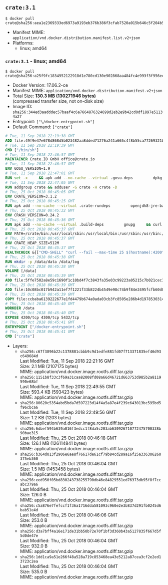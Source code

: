 ## `crate:3.1`

```console
$ docker pull crate@sha256:aea1e2369333ed6973a9193eb376b386f3cfab7520a015b646c5f204b53da601
```

-	Manifest MIME: `application/vnd.docker.distribution.manifest.list.v2+json`
-	Platforms:
	-	linux; amd64

### `crate:3.1` - linux; amd64

```console
$ docker pull crate@sha256:a25f9fc1834952122918d1e780cd130e902868aa484fc4e993f3f956ec7ff100
```

-	Docker Version: 17.06.2-ce
-	Manifest MIME: `application/vnd.docker.distribution.manifest.v2+json`
-	Total Size: **130.3 MB (130271946 bytes)**  
	(compressed transfer size, not on-disk size)
-	Image ID: `sha256:344ed3aadddec57baaf4c6a7664876324699d2eb2e9b42cd0df1897e51134a27`
-	Entrypoint: `["\/docker-entrypoint.sh"]`
-	Default Command: `["crate"]`

```dockerfile
# Tue, 11 Sep 2018 22:19:38 GMT
ADD file:49f9e47e678d868d5b023482aa8dded71276a241a665c4f8b55ca77269321b34 in / 
# Tue, 11 Sep 2018 22:19:39 GMT
CMD ["/bin/sh"]
# Tue, 11 Sep 2018 22:46:57 GMT
MAINTAINER Crate.IO GmbH office@crate.io
# Tue, 11 Sep 2018 22:46:57 GMT
ENV GOSU_VERSION=1.9
# Tue, 11 Sep 2018 22:47:01 GMT
RUN set -x     && apk add --no-cache --virtual .gosu-deps         dpkg         gnupg         curl     && export ARCH=$(echo $(dpkg --print-architecture) | cut -d"-" -f3)     && curl -o /usr/local/bin/gosu -fSL "https://github.com/tianon/gosu/releases/download/$GOSU_VERSION/gosu-$ARCH"     && curl -o /usr/local/bin/gosu.asc -fSL "https://github.com/tianon/gosu/releases/download/$GOSU_VERSION/gosu-$ARCH.asc"     && export GNUPGHOME="$(mktemp -d)"     && gpg --keyserver hkp://keyserver.ubuntu.com:80 --recv-keys B42F6819007F00F88E364FD4036A9C25BF357DD4     && gpg --batch --verify /usr/local/bin/gosu.asc /usr/local/bin/gosu     && rm -rf "$GNUPGHOME" /usr/local/bin/gosu.asc     && chmod +x /usr/local/bin/gosu     && gosu nobody true     && apk del .gosu-deps
# Tue, 11 Sep 2018 22:47:05 GMT
RUN addgroup crate && adduser -G crate -H crate -D
# Thu, 25 Oct 2018 00:45:05 GMT
ENV CRATE_VERSION=3.1.2
# Thu, 25 Oct 2018 00:45:25 GMT
RUN apk add --no-cache --virtual .crate-rundeps         openjdk8-jre-base         python3         openssl         curl     && apk add --no-cache --virtual .build-deps         gnupg         tar     && curl -fSL -O https://cdn.crate.io/downloads/releases/crate-$CRATE_VERSION.tar.gz     && curl -fSL -O https://cdn.crate.io/downloads/releases/crate-$CRATE_VERSION.tar.gz.asc     && export GNUPGHOME="$(mktemp -d)"     && gpg --keyserver hkp://keyserver.ubuntu.com:80 --recv-keys 90C23FC6585BC0717F8FBFC37FAAE51A06F6EAEB     && gpg --batch --verify crate-$CRATE_VERSION.tar.gz.asc crate-$CRATE_VERSION.tar.gz     && rm -rf "$GNUPGHOME" crate-$CRATE_VERSION.tar.gz.asc     && mkdir /crate     && tar -xf crate-$CRATE_VERSION.tar.gz -C /crate --strip-components=1     && rm crate-$CRATE_VERSION.tar.gz     && ln -s /usr/bin/python3 /usr/bin/python     && apk del .build-deps
# Thu, 25 Oct 2018 00:45:32 GMT
ENV CRASH_VERSION=0.24.2
# Thu, 25 Oct 2018 00:45:36 GMT
RUN apk add --no-cache --virtual .build-deps         gnupg     && curl -fSL -O https://cdn.crate.io/downloads/releases/crash_standalone_$CRASH_VERSION     && curl -fSL -O https://cdn.crate.io/downloads/releases/crash_standalone_$CRASH_VERSION.asc     && export GNUPGHOME="$(mktemp -d)"     && gpg --keyserver hkp://keyserver.ubuntu.com:80 --recv-keys 90C23FC6585BC0717F8FBFC37FAAE51A06F6EAEB     && gpg --batch --verify crash_standalone_$CRASH_VERSION.asc crash_standalone_$CRASH_VERSION     && rm -rf "$GNUPGHOME" crash_standalone_$CRASH_VERSION.asc     && mv crash_standalone_$CRASH_VERSION /usr/local/bin/crash     && chmod +x /usr/local/bin/crash     && apk del .build-deps
# Thu, 25 Oct 2018 00:45:37 GMT
ENV PATH=/crate/bin:/usr/local/sbin:/usr/local/bin:/usr/sbin:/usr/bin:/sbin:/bin
# Thu, 25 Oct 2018 00:45:37 GMT
ENV CRATE_HEAP_SIZE=512M
# Thu, 25 Oct 2018 00:45:37 GMT
HEALTHCHECK &{["CMD-SHELL" "curl --fail --max-time 25 $(hostname):4200"] "30s" "30s" "0s" '\x00'}
# Thu, 25 Oct 2018 00:45:38 GMT
RUN mkdir -p /data/data /data/log
# Thu, 25 Oct 2018 00:45:38 GMT
VOLUME [/data]
# Thu, 25 Oct 2018 00:45:39 GMT
ADD file:5ffe7502a8e59c1690f1c10bd4f7c3843fa35e03c99223a05215c7b021cec1a1 in /crate/config/crate.yml 
# Thu, 25 Oct 2018 00:45:39 GMT
ADD file:10c08bc017b942a11ef7f1221f33b8224b4549e98c74b9f84e2495fcfb60d8ce in /crate/config/log4j2.properties 
# Thu, 25 Oct 2018 00:45:39 GMT
COPY file:ccbaba6139222677e1fd4479b674a0ada03cb3fc8505e286b4d19785303148c1 in / 
# Thu, 25 Oct 2018 00:45:40 GMT
WORKDIR /data
# Thu, 25 Oct 2018 00:45:40 GMT
EXPOSE 4200/tcp 4300/tcp 5432/tcp
# Thu, 25 Oct 2018 00:45:41 GMT
ENTRYPOINT ["/docker-entrypoint.sh"]
# Thu, 25 Oct 2018 00:45:41 GMT
CMD ["crate"]
```

-	Layers:
	-	`sha256:c67f3896b22c1378881cbbb9c9d1edfe881fd07f713371835ef46d93c649684d`  
		Last Modified: Tue, 11 Sep 2018 22:21:16 GMT  
		Size: 2.1 MB (2107175 bytes)  
		MIME: application/vnd.docker.image.rootfs.diff.tar.gzip
	-	`sha256:1151b8f33c3f69a31caa82008fd08a66d46721d663753d985b2a8119590e68bf`  
		Last Modified: Tue, 11 Sep 2018 22:49:55 GMT  
		Size: 593.4 KB (593423 bytes)  
		MIME: application/vnd.docker.image.rootfs.diff.tar.gzip
	-	`sha256:80620c5354abd5bda7d597223d14f4a5a87e4f239c643013bc595bd5f96cbca6`  
		Last Modified: Tue, 11 Sep 2018 22:49:56 GMT  
		Size: 1.2 KB (1203 bytes)  
		MIME: application/vnd.docker.image.rootfs.diff.tar.gzip
	-	`sha256:6dbef594b639a016f3edcc1f8da5c203ab630926710772475700338b90bae315`  
		Last Modified: Thu, 25 Oct 2018 00:46:18 GMT  
		Size: 126.1 MB (126114841 bytes)  
		MIME: application/vnd.docker.image.rootfs.diff.tar.gzip
	-	`sha256:b364d013f2906e6ae8f76617de61cf79b84cd289a16f25a336306260375eb360`  
		Last Modified: Thu, 25 Oct 2018 00:46:04 GMT  
		Size: 1.5 MB (1453458 bytes)  
		MIME: application/vnd.docker.image.rootfs.diff.tar.gzip
	-	`sha256:eed950f05bd830243738255790db46e84829551ed76373db95f8f7ccabc379a6`  
		Last Modified: Thu, 25 Oct 2018 00:46:04 GMT  
		Size: 126.0 B  
		MIME: application/vnd.docker.image.rootfs.diff.tar.gzip
	-	`sha256:c5a876e7fefccf1f36a1716dda581093c960e2e3b837d291fb0245d6bab51e4d`  
		Last Modified: Thu, 25 Oct 2018 00:46:06 GMT  
		Size: 253.0 B  
		MIME: application/vnd.docker.image.rootfs.diff.tar.gzip
	-	`sha256:d3a7bff4a16e171de31bb50b72e70f1bf3d360b43a5127835f667d5f5d0de47e`  
		Last Modified: Thu, 25 Oct 2018 00:46:04 GMT  
		Size: 932.0 B  
		MIME: application/vnd.docker.image.rootfs.diff.tar.gzip
	-	`sha256:1dd1ca9a51e266f48a528a719c853468ea43e5212a87cea3cf2e2ed13723c2ea`  
		Last Modified: Thu, 25 Oct 2018 00:46:04 GMT  
		Size: 535.0 B  
		MIME: application/vnd.docker.image.rootfs.diff.tar.gzip
